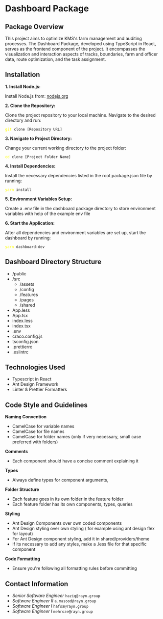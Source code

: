 # **Dashboard Package**

## Package Overview

This project aims to optimize KMS's farm management and auditing processes. The Dashboard Package, developed using TypeScript in React, serves as the frontend component of the project. It encompasses the visualization and interaction aspects of tracks, boundaries, farm and officer data, route optimization, and the task assignment.

## **Installation**

**1. Install Node.js:**

Install Node.js from:
[nodejs.org][1]

[1]: https://nodejs.org/en/download 'nodeJs download'

**2. Clone the Repository:**

Clone the project repository to your local machine. Navigate to the desired directory and run:

<pre><code><span style="color: yellow">git</span> clone [Repository URL]</code></pre>

**3. Navigate to Project Directory:**

Change your current working directory to the project folder:

<pre><code><span style="color: yellow">cd</span> clone [Project Folder Name]</code></pre>

**4. Install Dependencies:**

Install the necessary dependencies listed in the root package.json file by running:

<pre><code><span style="color: yellow">yarn</span> install</code></pre>

**5. Environment Variables Setup:**

Create a .env file in the dashboard package directory to store environment variables with help of the example env file

**6. Start the Application:**

After all dependencies and environment variables are set up, start the dashboard by running:

<pre><code><span style="color: yellow">yarn</span> dashboard:dev</code></pre>

## Dashboard Directory Structure

- /public
- /src
  - /assets
  - /config
  - /features
  - /pages
  - /shared
- App.less
- App.tsx
- index.less
- index.tsx
- .env
- craco.config.js
- tsconfig.json
- .prettierrc
- .eslintrc

## Technologies Used

- Typescript in React
- Ant Design Framework
- Linter & Prettier Formatters

## Code Style and Guidelines

**Naming Convention**

- CamelCase for variable names
- CamelCase for file names
- CamelCase for folder names (only if very necessary, small case preferred with folders)

**Comments**

- Each component should have a concise comment explaining it

**Types**

- Always define types for component arguments,

**Folder Structure**

- Each feature goes in its own folder in the feature folder
- Each feature folder has its own components, types, queries

**Styling**

- Ant Design Components over own coded components
- Ant Design styling over own styling ( for example using ant design flex for layout)
- For Ant Design component styling, add it in shared/providers/theme
- If its necessary to add any styles, make a .less file for that specific component

**Code Formatting**

- Ensure you're following all formatting rules before committing

## Contact Information

- _Senior Software Engineer_ `haziq@rayn.group`
- _Software Engineer II_ `a.masood@rayn.group`
- _Software Engineer I_ `hafsa@rayn.group`
- _Software Engineer I_ `mehroze@rayn.group`
